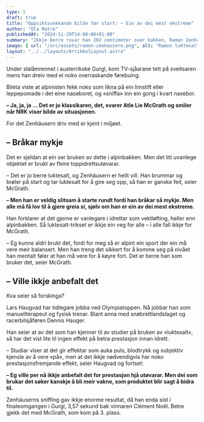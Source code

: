 ```yaml
---
type: 1
draft: true
title: "Oppsiktsvekkande bilde før start: – Ein av dei mest ekstreme"
author: "Ola Matre"
publishedAt: "2024-11-29T14:00:00+01:00"
summary: "Ikkje berre ruvar han 202 centimeter over bakken, Ramon Zenhäusern har også ein heilt eigen måte å førebu seg på før start."
image: { url: "/src/assets/ramon-zenhausern.png", alt: "Ramon luktesalt" }
layout: "../../layouts/ArtikkelLayout.astro"
---
```


Under slalåmrennet i austerrikske Gurgl, kom TV-sjåarane tett på sveitsaren mens han dreiv med ei noko overraskande førebuing.

Bileta viste at alpinisten fekk noko som likna på ein limstift eller leppepomade i det eine naseboret, og «sniffa» inn ein gong i kvart nasebor.

**– Ja, ja, ja ... Det er jo klassikaren, det, svarer Atle Lie McGrath og smiler når NRK viser bilde av situasjonen.**

For det Zenhäusern driv med er kjent i miljøet.

## – Bråkar mykje

Det er sjeldan at ein ser bruken av dette i alpinbakken. Men det litt uvanlege objektet er brukt av fleire toppidrettsutøvarar.

– Det er jo berre luktesalt, og Zenhäusern er heilt vill. Han brummar og brøler på start og tar luktesalt for å gire seg opp, så han er ganske feit, seier McGrath.

**– Men han er veldig slitsam å starte rundt fordi han bråkar så mykje. Men alle må få lov til å gjere greia si, sjølv om han er ein av dei mest ekstreme.**

Han forklarer at det gjerne er vanlegare i idrettar som vektløfting, heller enn alpinbakken. Så luktesalt-trikset er ikkje ein veg for alle – i alle fall ikkje for McGrath.

– Eg kunne aldri brukt det, fordi for meg så er alpint ein sport der ein må vere meir balansert. Men han treng det sikkert for å komme seg på nivået han mentalt føler at han må vere for å køyre fort. Det er berre han som bruker det, seier McGrath.

## – Ville ikkje anbefalt det

Kva seier så forskinga?

Lars Haugvad har tidlegare jobba ved Olympiatoppen. Nå jobbar han som manuellterapeut og fysisk trenar. Blant anna med snøbrettlandslaget og racerbilsjåføren Dennis Hauger.

Han seier at av det som han kjenner til av studier på bruken av «luktesalt», så har det vist lite til ingen effekt på betra prestasjon innan idrett.

– Studiar viser at det gir effektar som auka puls, blodtrykk og subjektiv kjensle av å vere «på», men at det ikkje nødvendigvis har noko prestasjonsfremjande effekt, seier Haugvad og fortset:

**– Eg ville per nå ikkje anbefalt det for prestasjon hjå utøvarar. Men dei som brukar det søker kanskje å bli meir vakne, som produktet blir sagt å bidra til.**

Zenhäuserns sniffing gav ikkje enorme resultat, då han enda sist i finaleomgangen i Gurgl, 3,57 sekund bak vinnaren Clément Noël. Betre gjekk det med McGrath, som kom på 3. plass.
